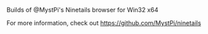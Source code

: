 Builds of @MystPi's Ninetails browser for Win32 x64

For more information, check out https://github.com/MystPi/ninetails
